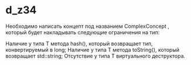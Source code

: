 # d_z34

Необходимо написать концепт под названием ComplexConcept<T> , который будет накладывать следующие ограничения на тип:

Наличие у типа T метода hash(), который возвращает тип, конвертируемый в long;
Наличие у типа T метода toString(), который возвращает std::string;
Отсутствие у типа T виртуального деструктора.